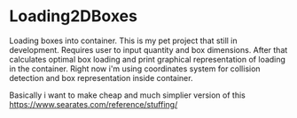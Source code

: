 # Loading2DBoxes
Loading boxes into container.
This is my pet project that still in development.
Requires user to input quantity and box dimensions. After that calculates optimal box loading and print graphical representation of loading in the container.
Right now i'm using coordinates system for collision detection and box representation inside container.

Basically i want to make cheap and much simplier version of this https://www.searates.com/reference/stuffing/
